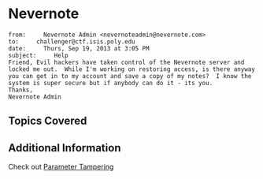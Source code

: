 # Nevernote
```text
from:     Nevernote Admin <nevernoteadmin@nevernote.com>
to:     challenger@ctf.isis.poly.edu
date:     Thurs, Sep 19, 2013 at 3:05 PM
subject:     Help
Friend, Evil hackers have taken control of the Nevernote server and locked me out.  While I'm working on restoring access, is there anyway you can get in to my account and save a copy of my notes?  I know the system is super secure but if anybody can do it - its you.
Thanks,
Nevernote Admin
```
## Topics Covered

## Additional Information

Check out [Parameter Tampering](https://www.owasp.org/index.php/Web_Parameter_Tampering)